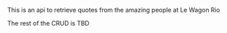 This is an api to retrieve quotes from the amazing people at Le Wagon Rio

The rest of the CRUD is TBD
